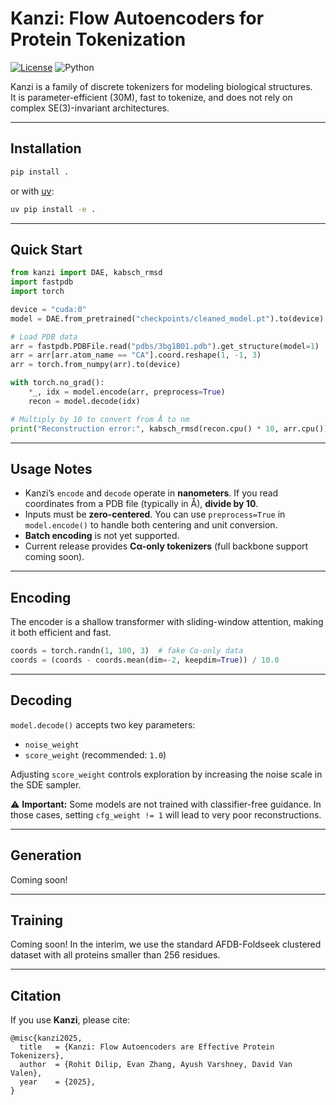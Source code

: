 # Kanzi: Flow Autoencoders for Protein Tokenization

[![License](https://img.shields.io/badge/license-MIT-blue.svg)](LICENSE)
![Python](https://img.shields.io/badge/python-3.10|3.11|3.12-blue)

Kanzi is a family of discrete tokenizers for modeling biological structures.  
It is parameter-efficient (30M), fast to tokenize, and does not rely on complex SE(3)-invariant architectures.

---

## Installation

```bash
pip install .
```

or with [uv](https://github.com/astral-sh/uv):

```bash
uv pip install -e .
```

---

## Quick Start

```python
from kanzi import DAE, kabsch_rmsd
import fastpdb
import torch

device = "cuda:0"
model = DAE.from_pretrained("checkpoints/cleaned_model.pt").to(device).eval()

# Load PDB data
arr = fastpdb.PDBFile.read("pdbs/3bg1B01.pdb").get_structure(model=1)
arr = arr[arr.atom_name == "CA"].coord.reshape(1, -1, 3)
arr = torch.from_numpy(arr).to(device)

with torch.no_grad():
    *_, idx = model.encode(arr, preprocess=True)
    recon = model.decode(idx)

# Multiply by 10 to convert from Å to nm
print("Reconstruction error:", kabsch_rmsd(recon.cpu() * 10, arr.cpu()))
```

---

## Usage Notes

- Kanzi’s `encode` and `decode` operate in **nanometers**. If you read coordinates from a PDB file (typically in Å), **divide by 10**.  
- Inputs must be **zero-centered**. You can use `preprocess=True` in `model.encode()` to handle both centering and unit conversion.  
- **Batch encoding** is not yet supported.  
- Current release provides **Cα-only tokenizers** (full backbone support coming soon).

---

## Encoding

The encoder is a shallow transformer with sliding-window attention, making it both efficient and fast.

```python
coords = torch.randn(1, 100, 3)  # fake Cα-only data
coords = (coords - coords.mean(dim=-2, keepdim=True)) / 10.0
```

---

## Decoding

`model.decode()` accepts two key parameters:

- `noise_weight`  
- `score_weight` (recommended: `1.0`)

Adjusting `score_weight` controls exploration by increasing the noise scale in the SDE sampler.  

⚠️ **Important:** Some models are not trained with classifier-free guidance. In those cases, setting `cfg_weight != 1` will lead to very poor reconstructions.

---

## Generation

Coming soon!

---

## Training

Coming soon! In the interim, we use the standard AFDB-Foldseek clustered dataset with all proteins smaller than 256 residues. 

---

## Citation

If you use **Kanzi**, please cite:

```
@misc{kanzi2025,
  title   = {Kanzi: Flow Autoencoders are Effective Protein Tokenizers},
  author  = {Rohit Dilip, Evan Zhang, Ayush Varshney, David Van Valen},
  year    = {2025},
}
```
